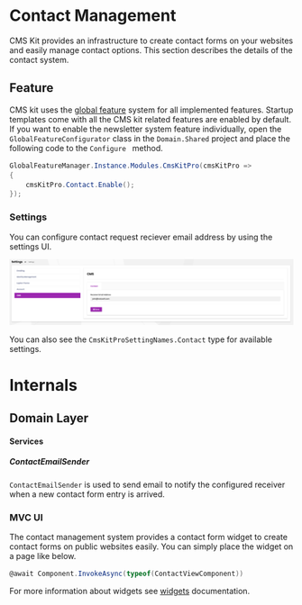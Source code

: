 # Contact Management

CMS Kit provides an infrastructure to create contact forms on your websites and easily manage contact options. This section describes the details of the contact system. 

## Feature

CMS kit uses the [global feature](https://docs.abp.io/en/abp/latest/Global-Features) system for all implemented features. Startup templates come with all the CMS kit related features are enabled by default. If you want to enable the newsletter system feature individually, open the `GlobalFeatureConfigurator` class in the `Domain.Shared` project and place the following code to the `Configure ` method.

```csharp
GlobalFeatureManager.Instance.Modules.CmsKitPro(cmsKitPro =>
{
    cmsKitPro.Contact.Enable();
});
```

### Settings 
You can configure contact request reciever email address by using the settings UI. 

![contact-settings](../../images/cmskit-module-contact-settings.png)

You can also see the `CmsKitProSettingNames.Contact` type for available settings.

# Internals

## Domain Layer

#### Services
##### ContactEmailSender
`ContactEmailSender` is used to send email to notify the configured receiver when a new contact form entry is arrived.

### MVC UI
The contact management system provides a contact form widget to create contact forms on public websites easily.
You can simply place the widget on a page like below. 

```csharp
@await Component.InvokeAsync(typeof(ContactViewComponent))
```

For more information about widgets see [widgets](https://docs.abp.io/en/abp/latest/UI/AspNetCore/Widgets) documentation.
